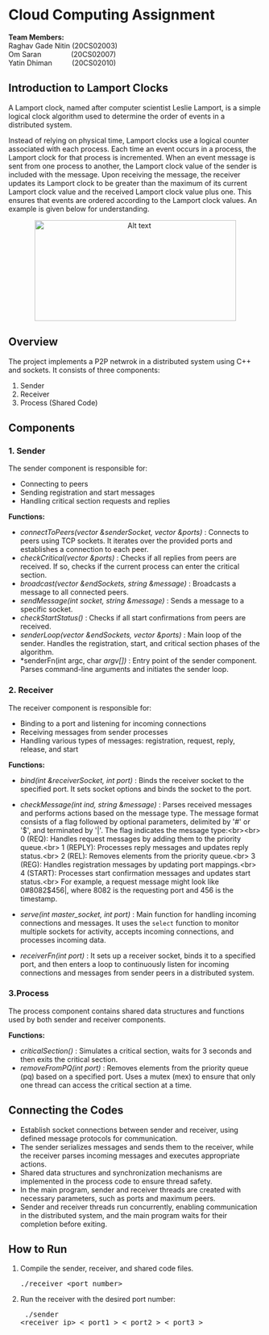 # Cloud Computing Assignment
**Team Members:** <br>
Raghav Gade Nitin (20CS02003)  <br>
Om Saran    &nbsp;&nbsp;&nbsp;&nbsp;&nbsp;&nbsp;&nbsp;&nbsp;&nbsp;&nbsp;&nbsp;&nbsp;&nbsp;  (20CS02007) <br>
Yatin Dhiman &nbsp;&nbsp;&nbsp;&nbsp;&nbsp;&nbsp;&nbsp;&nbsp;&nbsp;(20CS02010)

## Introduction to Lamport Clocks
A Lamport clock, named after computer scientist Leslie Lamport, is a simple logical clock algorithm used to determine the order of events in a distributed system. 

Instead of relying on physical time, Lamport clocks use a logical counter associated with each process. Each time an event occurs in a process, the Lamport clock for that process is incremented. When an event message is sent from one process to another, the Lamport clock value of the sender is included with the message. Upon receiving the message, the receiver updates its Lamport clock to be greater than the maximum of its current Lamport clock value and the received Lamport clock value plus one. This ensures that events are ordered according to the Lamport clock values. An example is given below for understanding.

<p align="center">
<img src="https://github.com/huntrag/lamport/assets/162877402/6fffdb74-4b81-4cfc-b49d-d43d96ac7818" alt="Alt text" width="400" height="200">
</p>

## Overview
The project implements a P2P netwrok in a distributed system using C++ and sockets. It consists of three components:
1. Sender <br>
2. Receiver <br>
3. Process (Shared Code)

## Components

### 1. Sender

The sender component is responsible for: 
* Connecting to peers 
* Sending registration and start messages 
* Handling critical section requests and replies

**Functions:**
* *connectToPeers(vector<int> &senderSocket, vector<int> &ports)* : Connects to peers using TCP sockets. It iterates over the provided ports and establishes a connection to each peer.
* *checkCritical(vector<int> &ports)* : Checks if all replies from peers are received. If so, checks if the current process can enter the critical section.
* *broadcast(vector<int> &endSockets, string &message)* : Broadcasts a message to all connected peers.
* *sendMessage(int socket, string &message)* : Sends a message to a specific socket.
* *checkStartStatus()* : Checks if all start confirmations from peers are received.
* *senderLoop(vector<int> &endSockets, vector<int> &ports)* : Main loop of the sender. Handles the registration, start, and critical section phases of the algorithm.
* *senderFn(int argc, char *argv[])* : Entry point of the sender component. Parses command-line arguments and initiates the sender loop.

### 2. Receiver

The receiver component is responsible for: 
* Binding to a port and listening for incoming connections 
* Receiving messages from sender processes 
* Handling various types of messages: registration, request, reply, release, and start 

**Functions:**
* *bind(int &receiverSocket, int port)* : Binds the receiver socket to the specified port. It sets socket options and binds the socket to the port.
* *checkMessage(int ind, string &message)* : Parses received messages and performs actions based on the message type.
The message format consists of a flag followed by optional parameters, delimited by '#' or '$', and terminated by '|'. The flag indicates the message type:<br><br>
0 (REQ): Handles request messages by adding them to the priority queue.<br>
1 (REPLY): Processes reply messages and updates reply status.<br>
2 (REL): Removes elements from the priority queue.<br>
3 (REG): Handles registration messages by updating port mappings.<br>
4 (START): Processes start confirmation messages and updates start status.<br>
For example, a request message might look like 0#8082$456|, where 8082 is the requesting port and 456 is the timestamp.
	
* *serve(int master_socket, int port)* : Main function for handling incoming connections and messages. It uses the `select` function to monitor multiple sockets for activity, accepts incoming connections, and processes incoming data.
* *receiverFn(int port)* : It sets up a receiver socket, binds it to a specified port, and then enters a loop to continuously listen for incoming connections and messages from sender peers in a distributed system.


### 3.Process
The process component contains shared data structures and functions used by both sender and receiver components.

**Functions:**
* *criticalSection()* : Simulates a critical section, waits for 3 seconds and then exits the critical section.
* *removeFromPQ(int port)* : Removes elements from the priority queue (pq) based on a specified port. Uses a mutex (mex) to ensure that only one thread can access the critical section at a time.

## Connecting the Codes
* Establish socket connections between sender and receiver, using defined message protocols for communication.
* The sender serializes messages and sends them to the receiver, while the receiver parses incoming messages and executes appropriate actions.
* Shared data structures and synchronization mechanisms are implemented in the process code to ensure thread safety.
* In the main program, sender and receiver threads are created with necessary parameters, such as ports and maximum peers.
* Sender and receiver threads run concurrently, enabling communication in the distributed system, and the main program waits for their completion before exiting.

## How to Run

1. Compile the sender, receiver, and shared code files. <br> <pre> ./receiver <port_number> </pre>
2. Run the receiver with the desired port number: <br> <pre> ./sender <receiver_ip> < port1 > < port2 > < port3 > </pre>





